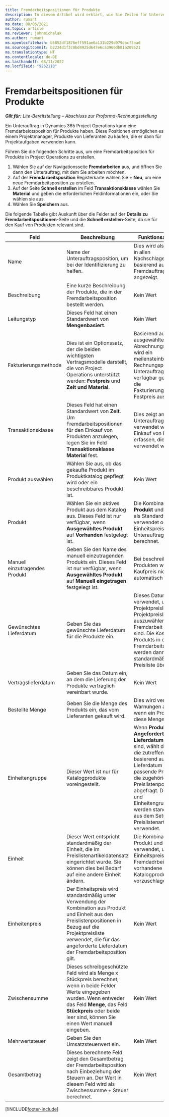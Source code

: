```yaml
---
title: Fremdarbeitspositionen für Produkte
description: In diesem Artikel wird erklärt, wie Sie Zeilen für Unterverträge für Produkte erfassen und die verschiedenen Felder verwenden, um den Kauf von Produkten bei Lieferanten zu erfassen.
author: rumant
ms.date: 08/06/2021
ms.topic: article
ms.reviewer: johnmichalak
ms.author: rumant
ms.openlocfilehash: b5852df1876eff591ae6a131b229d979eacf5aad
ms.sourcegitcommit: b2224d1f3c0bd4925d647e6ca3960db81a209521
ms.translationtype: HT
ms.contentlocale: de-DE
ms.lasthandoff: 08/11/2022
ms.locfileid: "9262110"
---
```

# <a name="subcontract-lines-for-products"></a>Fremdarbeitspositionen für Produkte

_**Gilt für:** Lite-Bereitstellung – Abschluss zur Proforma-Rechnungsstellung_

Ein Unterauftrag in Dynamics 365 Project Operations kann eine Fremdarbeiotsposition für Produkte haben. Diese Positionen ermöglichen es einem Projektmanager, Produkte von Lieferanten zu kaufen, die er dann für Projektaufgaben verwenden kann.

Führen Sie die folgenden Schritte aus, um eine Fremdarbeitsposition für Produkte in Project Operations zu erstellen.

1. Wählen Sie auf der Navigationsseite **Fremdarbeiten** aus, und öffnen Sie dann den Unterauftrag, mit dem Sie arbeiten möchten. 
2. Auf der **Fremdarbeitsposition** Registerkarte wählen Sie **+ Neu**, um eine neue Fremdarbeitsposition zu erstellen.
3. Auf der Seite **Schnell erstellen** im Feld **Transaktionsklasse** wählen Sie **Material** und geben die erforderlichen Feldinformationen ein, oder Sie wählen sie aus. 
4. Wählen Sie **Speichern** aus.

Die folgende Tabelle gibt Auskunft über die Felder auf der **Details zu Fremdarbeitspositionen**-Seite und die **Schnell erstellen**-Seite, da sie für den Kauf von Produkten relevant sind.

| Feld | Beschreibung | Funktionsauswirkung|
| ----- | ----------- | ----------- |
| Name | Name der Unterauftragsposition, um bei der Identifizierung zu helfen. |Dies wird als erste Spalte in allen Nachschlagevorgängen basierend auf Fremdauftragspositionen angezeigt.
| Beschreibung | Eine kurze Beschreibung der Produkte, die in der Fremdarbeitsposition bestellt werden. | Kein Wert |
| Leitungstyp | Dieses Feld hat einen Standardwert von **Mengenbasiert**. |Kein Wert |
| Fakturierungsmethode | Dies ist ein Optionssatz, der die beiden wichtigsten Vertragsmodelle darstellt, die von Project Operations unterstützt werden: **Festpreis** und **Zeit und Material**. | Basierend auf der ausgewählten Abrechnungsmethode wird ein meilensteinbasierter Rechnungsplan für Unterauftragspositionen verfügbar gemacht, wenn die Fakturierungsmethode Festpreis ausgewählt ist. |
| Transaktionsklasse |Dieses Feld hat einen Standardwert von **Zeit**. Um Fremdarbeitspositionen für den Einkauf von Produkten anzulegen, legen Sie im Feld **Transaktionsklasse** **Material** fest.  | Dies zeigt an, dass die Unterauftragsposition verwendet wird, um den Einkauf von Produkten zu erfassen, die für Projekte verwendet werden soll. |
| Produkt auswählen | Wählen Sie aus, ob das gekaufte Produkt im Produktkatalog gepflegt wird oder ein beschreibbares Produkt ist. |Kein Wert |
| Produkt | Wählen Sie ein aktives Produkt aus dem Katalog aus. Dieses Feld ist nur verfügbar, wenn **Ausgewähltes Produkt** auf **Vorhanden** festgelegt ist. |Die Kombination von **Produkt** und **Einheit** wird als Standardwert verwendet oder für den Einheitspreis für die Unterauftragsposition berechnet.
| Manuell einzutragendes Produkt | Geben Sie den Name des manuell einzutragenden Produkts ein. Dieses Feld ist nur verfügbar, wenn **Ausgewähltes Produkt** auf **Manuell eingetragen** festgelegt ist.  |Bei beschreibbaren Produkten wird der Kaufpreis nicht automatisch ausgefüllt.|
| Gewünschtes Lieferdatum | Geben Sie das gewünschte Lieferdatum für die Produkte ein.| Dieses Datum wird auch verwendet, um eine Projektpreisliste aus den Projektpreislisten auszuwählen, die der Fremdarbeit beigefügt sind. Die Kosten des Produkts in der Fremdarbeitsposition werden dann standardmäßig von dieser Preisliste übernommen. |
| Vertragslieferdatum | Geben Sie das Datum ein, an dem die Lieferung der Produkte vertraglich vereinbart wurde.  |Kein Wert|
| Bestellte Menge | Geben Sie die Menge des Produkts ein, das vom Lieferanten gekauft wird.| Dies wird verwendet, um Warnungen anzuzeigen, wenn ein Projektmanager diese Menge überzieht.|
| Einheitengruppe | Dieser Wert ist nur für Katalogprodukte voreingestellt. |Wenn **Produkt** und **Angefordertes Lieferdatum** ausgewählt sind, wählt das System die zutreffende Preisliste basierend auf dem Lieferdatum aus. Für das passende Produkt werden die zugehörigen Preislistenpositionen abgefragt. Die Einheits- und Einheitengruppenwerte werden standardmäßig aus dem Setup im Preislistenartikeldatensatz verwendet. |
| Einheit | Dieser Wert entspricht standardmäßig der Einheit, die im Preislistenartikeldatensatz eingerichtet wurde. Sie können dies bei Bedarf auf eine andere Einheit ändern.| Die Kombination aus Produkt und Einheit wird verwendet, um den Einheitspreis in der Fremdadrbeitsposition für vorhandene Katalogprodukte vorzuschlagen. |
| Einheitenpreis | Der Einheitspreis wird standardmäßig unter Verwendung der Kombination aus Produkt und Einheit aus den Preislistenpositionen in Bezug auf die Projektpreisliste verwendet, die für das angeforderte Lieferdatum der Fremdarbeitsposition gilt.  |Kein Wert |
| Zwischensumme | Dieses schreibgeschützte Feld wird als Menge x Stückpreis berechnet, wenn in beide Felder Werte eingegeben wurden. Wenn entweder das Feld **Menge**, das Feld **Stückpreis** oder beide leer sind, können Sie einen Wert manuell eingeben.  |Kein Wert |
| Mehrwertsteuer | Geben Sie den Umsatzsteuerwert ein. |Kein Wert |
| Gesamtbetrag | Dieses berechnete Feld zeigt den Gesamtbetrag der Fremdarbeitsposition nach Einbeziehung der Steuern an. Der Wert in diesem Feld wird als Zwischensumme + Steuer berechnet. |Kein Wert |


[!INCLUDE[footer-include](../../includes/footer-banner.md)]
